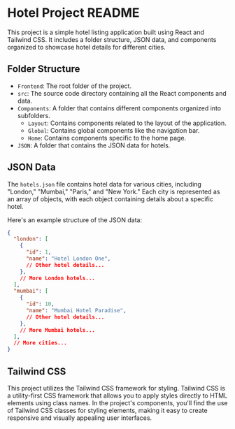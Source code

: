 # Hotel Project README

This project is a simple hotel listing application built using React and Tailwind CSS. It includes a folder structure, JSON data, and components organized to showcase hotel details for different cities.

## Folder Structure

- `Frontend`: The root folder of the project.
- `src`: The source code directory containing all the React components and data.
- `Components`: A folder that contains different components organized into subfolders.
  - `Layout`: Contains components related to the layout of the application.
  - `Global`: Contains global components like the navigation bar.
  - `Home`: Contains components specific to the home page.
- `JSON`: A folder that contains the JSON data for hotels.

## JSON Data

The `hotels.json` file contains hotel data for various cities, including "London," "Mumbai," "Paris," and "New York." Each city is represented as an array of objects, with each object containing details about a specific hotel.

Here's an example structure of the JSON data:

```json
{
  "london": [
    {
      "id": 1,
      "name": "Hotel London One",
      // Other hotel details...
    },
    // More London hotels...
  ],
  "mumbai": [
    {
      "id": 10,
      "name": "Mumbai Hotel Paradise",
      // Other hotel details...
    },
    // More Mumbai hotels...
  ],
  // More cities...
}
```


## Tailwind CSS

This project utilizes the Tailwind CSS framework for styling. Tailwind CSS is a utility-first CSS framework that allows you to apply styles directly to HTML elements using class names.
In the project's components, you'll find the use of Tailwind CSS classes for styling elements, making it easy to create responsive and visually appealing user interfaces.
